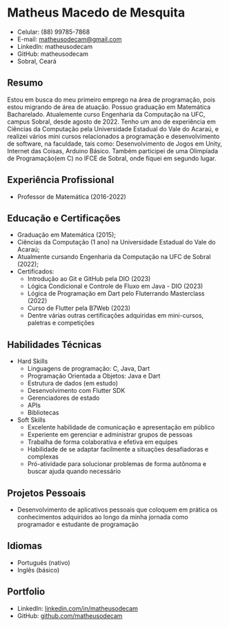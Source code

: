 # Matheus Macedo de Mesquita
- Celular: (88) 99785-7868
- E-mail: matheusodecam@gmail.com
- LinkedIn: matheusodecam
- GitHub: matheusodecam
- Sobral, Ceará

## Resumo
Estou em busca do meu primeiro emprego na área de programação, pois estou migrando de área de atuação. Possuo graduação em Matemática Bacharelado. Atualemente curso Engenharia da Computação na UFC, campus Sobral, desde agosto de 2022. Tenho um ano de experiência em Ciências da Computação pela Universidade Estadual do Vale do Acaraú, e realizei vários mini cursos relacionados a programação e desenvolvimento de software, na faculdade, tais como: Desenvolvimento de Jogos em Unity, Internet das Coisas, Arduino Básico. Também participei de uma Olimpíada de Programação(em C) no IFCE de Sobral, onde fiquei em segundo lugar.

## Experiência Profissional
- Professor de Matemática (2016-2022)

## Educação e Certificações
- Graduação em Matemática (2015);
- Ciências da Computação (1 ano) na Universidade Estadual do Vale do Acaraú;
- Atualmente cursando Engenharia da Computação na UFC de Sobral (2022);
- Certificados:
    - Introdução ao Git e GitHub pela DIO (2023)
    - Lógica Condicional e Controle de Fluxo em Java - DIO (2023)
    - Lógica de Programação em Dart pelo Fluterrando Masterclass (2022)
    - Curso de Flutter pela B7Web (2023)
	- Dentre várias outras certificações adquiridas em mini-cursos, paletras e competições

## Habilidades Técnicas
- Hard Skills
    - Linguagens de programação: C, Java, Dart
    - Programação Orientada a Objetos: Java e Dart
	- Estrutura de dados (em estudo)
	- Desenvolvimento com Flutter SDK
	- Gerenciadores de estado
	- APIs
	- Bibliotecas
- Soft Skills
	- Excelente habilidade de comunicação e apresentação em público
	- Experiente em gerenciar e administrar grupos de pessoas
	- Trabalha de forma colaborativa e efetiva em equipes
	- Habilidade de se adaptar facilmente a situações desafiadoras e complexas
	- Pró-atividade para solucionar problemas de forma autônoma e buscar ajuda quando necessário

## Projetos Pessoais
- Desenvolvimento de aplicativos pessoais que coloquem em prática os conhecimentos adquiridos ao longo da minha jornada como programador e estudante de programação

## Idiomas
- Português (nativo)
- Inglês (básico)

## Portfolio
- LinkedIn: [linkedin.com/in/matheusodecam](https://www.linkedin.com/in/matheusodecam/)
- GitHub: [github.com/matheusodecam](https://github.com/matheusodecam)
